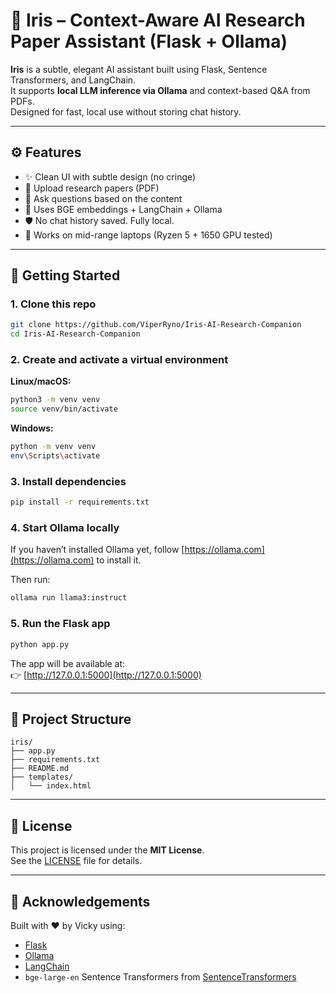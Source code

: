 # 🧠 Iris – Context-Aware AI Research Paper Assistant (Flask + Ollama)

**Iris** is a subtle, elegant AI assistant built using Flask, Sentence Transformers, and LangChain.  
It supports **local LLM inference via Ollama** and context-based Q&A from PDFs.  
Designed for fast, local use without storing chat history.

---

## ⚙️ Features

- ✨ Clean UI with subtle design (no cringe)
- 📄 Upload research papers (PDF)
- 💬 Ask questions based on the content
- 🧠 Uses BGE embeddings + LangChain + Ollama
- 🛡️ No chat history saved. Fully local.
- 🌱 Works on mid-range laptops (Ryzen 5 + 1650 GPU tested)

---

## 🚀 Getting Started

### 1. Clone this repo

```bash
git clone https://github.com/ViperRyno/Iris-AI-Research-Companion
cd Iris-AI-Research-Companion
```

### 2. Create and activate a virtual environment

**Linux/macOS:**
```bash
python3 -m venv venv
source venv/bin/activate
```

**Windows:**
```bash
python -m venv venv
env\Scripts\activate
```

### 3. Install dependencies

```bash
pip install -r requirements.txt
```

### 4. Start Ollama locally

If you haven’t installed Ollama yet, follow [https://ollama.com](https://ollama.com) to install it.

Then run:

```bash
ollama run llama3:instruct
```

### 5. Run the Flask app

```bash
python app.py
```

The app will be available at:  
👉 [http://127.0.0.1:5000](http://127.0.0.1:5000)

---

## 📁 Project Structure

```
iris/
├── app.py
├── requirements.txt
├── README.md
├── templates/
│   └── index.html
```

---

## 📝 License

This project is licensed under the **MIT License**.  
See the [LICENSE](./LICENSE) file for details.

---

## 🙏 Acknowledgements

Built with ❤️ by Vicky using:

- [Flask](https://flask.palletsprojects.com/)
- [Ollama](https://ollama.com/)
- [LangChain](https://www.langchain.com/)
- `bge-large-en` Sentence Transformers from [SentenceTransformers](https://www.sbert.net/)
